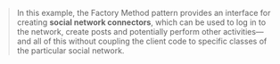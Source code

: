 > In this example, the Factory Method pattern provides an interface for creating **social network connectors**, which can be used to log in to the network, create posts and potentially perform other activities—and all of this without coupling the client code to specific classes of the particular social network.
